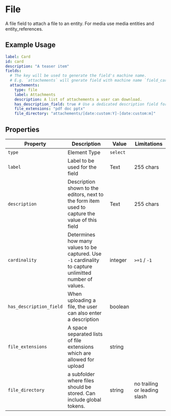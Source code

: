 # File

A file field to attach a file to an entity. For media use media entities and entity_references.

## Example Usage

```yaml
label: Card
id: card
description: "A teaser item"
fields:
  # The key will be used to generate the field's machine name.
  # E.g. `attachements` will gnerate field with machine name `field_card_attachements`.
  attachements:
    type: file
    label: Attachments
    description: A list of attachements a user can download.
    has_description_field: true # Use a dedicated description field for the file.
    file_extensions: "pdf doc pptx"
    file_directory: "attachements/[date:custom:Y]-[date:custom:m]"
```

## Properties

| Property      | Description    | Value      | Limitations |
| ---           | ---            | ---        | ---         |
| `type`        |  Element Type             |  `select` |
| `label`       |  Label to be used for the field             |  Text | 255 chars |
| `description` |  Description shown to the editors, next to the form item used to capture the value of this field               |   Text | 255 chars |
| `cardinality` | Determines how many values to be captured. Use `-1` cardinality to capture unlimitted number of values. | integer | `>=1` / `-1` |
| `has_description_field` | When uploading a file, the user can also enter a description | boolean | |
| `file_extensions` | A space separated lists of file extensions which are allowed for upload| string | |
| `file_directory` | a subfolder where files should be stored. Can include global tokens.| string | no trailing or leading slash|

